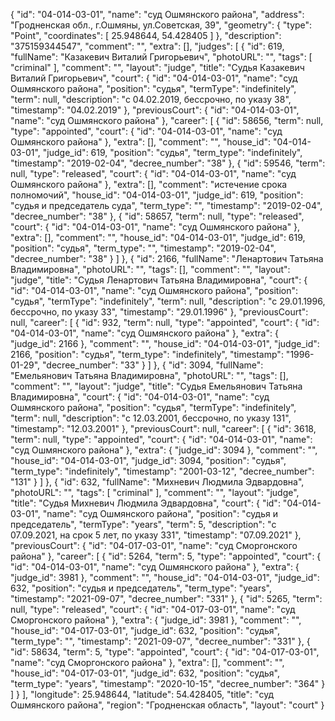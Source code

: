 {
    "id": "04-014-03-01",
    "name": "суд Ошмянского района",
    "address": "Гродненская обл., г.Ошмяны, ул.Советская, 39",
    "geometry": {
        "type": "Point",
        "coordinates": [
            25.948644,
            54.428405
        ]
    },
    "description": "375159344547",
    "comment": "",
    "extra": [],
    "judges": [
        {
            "id": 619,
            "fullName": "Казакевич Виталий Григорьевич",
            "photoURL": "",
            "tags": [
                "criminal"
            ],
            "comment": "",
            "layout": "judge",
            "title": "Судья Казакевич Виталий Григорьевич",
            "court": {
                "id": "04-014-03-01",
                "name": "суд Ошмянского района",
                "position": "судья",
                "termType": "indefinitely",
                "term": null,
                "description": "c 04.02.2019, бессрочно, по указу 38",
                "timestamp": "04.02.2019"
            },
            "previousCourt": {
                "id": "04-014-03-01",
                "name": "суд Ошмянского района"
            },
            "career": [
                {
                    "id": 58656,
                    "term": null,
                    "type": "appointed",
                    "court": {
                        "id": "04-014-03-01",
                        "name": "суд Ошмянского района"
                    },
                    "extra": [],
                    "comment": "",
                    "house_id": "04-014-03-01",
                    "judge_id": 619,
                    "position": "судья",
                    "term_type": "indefinitely",
                    "timestamp": "2019-02-04",
                    "decree_number": "38"
                },
                {
                    "id": 59546,
                    "term": null,
                    "type": "released",
                    "court": {
                        "id": "04-014-03-01",
                        "name": "суд Ошмянского района"
                    },
                    "extra": [],
                    "comment": "истечение срока полномочий",
                    "house_id": "04-014-03-01",
                    "judge_id": 619,
                    "position": "судья и председатель суда",
                    "term_type": "",
                    "timestamp": "2019-02-04",
                    "decree_number": "38"
                },
                {
                    "id": 58657,
                    "term": null,
                    "type": "released",
                    "court": {
                        "id": "04-014-03-01",
                        "name": "суд Ошмянского района"
                    },
                    "extra": [],
                    "comment": "",
                    "house_id": "04-014-03-01",
                    "judge_id": 619,
                    "position": "судья",
                    "term_type": "",
                    "timestamp": "2019-02-04",
                    "decree_number": "38"
                }
            ]
        },
        {
            "id": 2166,
            "fullName": "Ленартович Татьяна Владимировна",
            "photoURL": "",
            "tags": [],
            "comment": "",
            "layout": "judge",
            "title": "Судья Ленартович Татьяна Владимировна",
            "court": {
                "id": "04-014-03-01",
                "name": "суд Ошмянского района",
                "position": "судья",
                "termType": "indefinitely",
                "term": null,
                "description": "c 29.01.1996, бессрочно, по указу 33",
                "timestamp": "29.01.1996"
            },
            "previousCourt": null,
            "career": [
                {
                    "id": 932,
                    "term": null,
                    "type": "appointed",
                    "court": {
                        "id": "04-014-03-01",
                        "name": "суд Ошмянского района"
                    },
                    "extra": {
                        "judge_id": 2166
                    },
                    "comment": "",
                    "house_id": "04-014-03-01",
                    "judge_id": 2166,
                    "position": "судья",
                    "term_type": "indefinitely",
                    "timestamp": "1996-01-29",
                    "decree_number": "33"
                }
            ]
        },
        {
            "id": 3094,
            "fullName": "Емельянович Татьяна Владимировна",
            "photoURL": "",
            "tags": [],
            "comment": "",
            "layout": "judge",
            "title": "Судья Емельянович Татьяна Владимировна",
            "court": {
                "id": "04-014-03-01",
                "name": "суд Ошмянского района",
                "position": "судья",
                "termType": "indefinitely",
                "term": null,
                "description": "c 12.03.2001, бессрочно, по указу 131",
                "timestamp": "12.03.2001"
            },
            "previousCourt": null,
            "career": [
                {
                    "id": 3618,
                    "term": null,
                    "type": "appointed",
                    "court": {
                        "id": "04-014-03-01",
                        "name": "суд Ошмянского района"
                    },
                    "extra": {
                        "judge_id": 3094
                    },
                    "comment": "",
                    "house_id": "04-014-03-01",
                    "judge_id": 3094,
                    "position": "судья",
                    "term_type": "indefinitely",
                    "timestamp": "2001-03-12",
                    "decree_number": "131"
                }
            ]
        },
        {
            "id": 632,
            "fullName": "Михневич Людмила Эдвардовна",
            "photoURL": "",
            "tags": [
                "criminal"
            ],
            "comment": "",
            "layout": "judge",
            "title": "Судья Михневич Людмила Эдвардовна",
            "court": {
                "id": "04-014-03-01",
                "name": "суд Ошмянского района",
                "position": "судья и председатель",
                "termType": "years",
                "term": 5,
                "description": "c 07.09.2021, на срок 5 лет, по указу 331",
                "timestamp": "07.09.2021"
            },
            "previousCourt": {
                "id": "04-017-03-01",
                "name": "суд Сморгонского района"
            },
            "career": [
                {
                    "id": 5264,
                    "term": 5,
                    "type": "appointed",
                    "court": {
                        "id": "04-014-03-01",
                        "name": "суд Ошмянского района"
                    },
                    "extra": {
                        "judge_id": 3981
                    },
                    "comment": "",
                    "house_id": "04-014-03-01",
                    "judge_id": 632,
                    "position": "судья и председатель",
                    "term_type": "years",
                    "timestamp": "2021-09-07",
                    "decree_number": "331"
                },
                {
                    "id": 5265,
                    "term": null,
                    "type": "released",
                    "court": {
                        "id": "04-017-03-01",
                        "name": "суд Сморгонского района"
                    },
                    "extra": {
                        "judge_id": 3981
                    },
                    "comment": "",
                    "house_id": "04-017-03-01",
                    "judge_id": 632,
                    "position": "судья",
                    "term_type": "",
                    "timestamp": "2021-09-07",
                    "decree_number": "331"
                },
                {
                    "id": 58634,
                    "term": 5,
                    "type": "appointed",
                    "court": {
                        "id": "04-017-03-01",
                        "name": "суд Сморгонского района"
                    },
                    "extra": [],
                    "comment": "",
                    "house_id": "04-017-03-01",
                    "judge_id": 632,
                    "position": "судья",
                    "term_type": "years",
                    "timestamp": "2020-10-15",
                    "decree_number": "364"
                }
            ]
        }
    ],
    "longitude": 25.948644,
    "latitude": 54.428405,
    "title": "суд Ошмянского района",
    "region": "Гродненская область",
    "layout": "court"
}